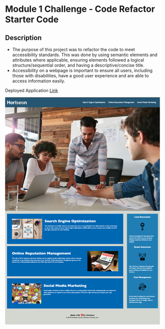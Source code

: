 # Module 1 Challenge - Code Refactor Starter Code

## Description

- The purpose of this project was to refactor the code to meet accessibility standards. This was done by using semantic elements and attributes where applicable, ensuring elements followed a logical structure/sequential order, and having a descriptive/concise title.
- Accessibility on a webpage is important to ensure all users, including those with disabilities, have a good user experience and are able to access  information easily. 

Deployed Application [Link](https://pan-ev.github.io/module-1-challenge/)

![Submission Image](./docs/assets/images/module-1_submission.png)
